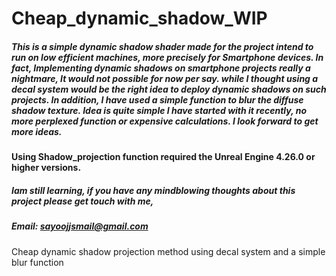 # Cheap_dynamic_shadow_WIP

##### This is a simple dynamic shadow shader made for the project intend to run on low efficient machines, more precisely for Smartphone devices. In fact, Implementing dynamic shadows on smartphone projects really a nightmare, It would not possible for now per say. while I thought using a decal system would be the right idea to deploy dynamic shadows on such projects. In addition, I have used a simple function to blur the diffuse shadow texture. Idea is quite simple I have started with it recently, no more perplexed function or expensive calculations. I look forward to get more ideas.


#### Using Shadow_projection function required the Unreal Engine 4.26.0 or higher versions.   

##### Iam still learning, if you have any mindblowing thoughts about this project please get touch with me, 
##### Email: sayoojjsmail@gmail.com
Cheap dynamic shadow projection method using decal system and a simple blur function 

